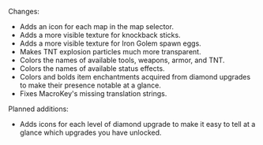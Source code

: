 Changes:
* Adds an icon for each map in the map selector.
* Adds a more visible texture for knockback sticks.
* Adds a more visible texture for Iron Golem spawn eggs.
* Makes TNT explosion particles much more transparent.
* Colors the names of available tools, weapons, armor, and TNT.
* Colors the names of available status effects.
* Colors and bolds item enchantments acquired from diamond upgrades to make their presence notable at a glance.
* Fixes MacroKey's missing translation strings.

Planned additions:
* Adds icons for each level of diamond upgrade to make it easy to tell at a glance which upgrades you have unlocked.